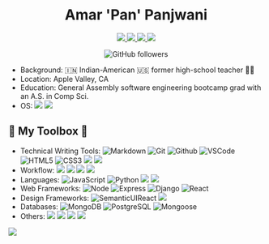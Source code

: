 
<!-- ![](https://img.shields.io/badge/-M-333?style=flat&logo=m) -->
<h1 align="center">Amar 'Pan' Panjwani</h1>
<div align="center">
 <a href="https://amarpan.github.io" target="_blank">
    <img src="https://img.shields.io/badge/-Portfolio:_amarpan.github.io-darkgreen?style=flat&logo=medium"
 </a>
    
 <a href="https://www.linkedin.com/in/amarpan/" target="_blank">
      <img src="https://img.shields.io/badge/-linkedin.com/in/amarpan-blue?style=flat&logo=Linkedin&logoColor=white">
 </a> 
    
 <a href="mailto:amar.panjwani@gmail.com" target="_blank">
    <img src="https://img.shields.io/badge/-amar.panjwani@gmail.com-c14438?style=flat&logo=Gmail&logoColor=white">
 </a>
    
 <a href="https://medium.com/@amarpan">
    <img src="https://img.shields.io/badge/-medium.com/@amarpan-black?style=flat&logo=medium">
 </a>
  
  ![GitHub followers](https://img.shields.io/github/followers/amarpan?style=social)
</div>

- Background: :india: Indian-American :us: former high-school teacher :man_teacher:      
- Location: Apple Valley, CA      
- Education: General Assembly software engineering bootcamp grad with an A.S. in Comp Sci.        
- OS: ![](https://img.shields.io/badge/-Linux_Mint-333?style=flat&logo=linuxmint)
![](https://img.shields.io/badge/-Windows-333?style=flat&logo=windows)
<!-- 👯 I’m looking to collaborate on ... -->
<!-- 🤔 I’m looking for help with ... -->
<!-- [![Anurag's GitHub stats](https://github-readme-stats.vercel.app/api?username=amarpan)](https://github.com/anuraghazra/github-readme-stats) -->

##  🧰 My Toolbox 🧰
- Technical Writing Tools:      		![Markdown](https://img.shields.io/badge/-Markdown-333?style=flat&logo=markdown)
![Git](https://img.shields.io/badge/-Git-333?style=flat&logo=git)
![Github](https://img.shields.io/badge/-Github-333?style=flat&logo=github)
![VSCode](https://img.shields.io/badge/-VS_Code-333?style=flat&logo=visualstudio)
![HTML5](https://img.shields.io/badge/-HTML5-333?style=flat&logo=html5)
![CSS3](https://img.shields.io/badge/-CSS-333?style=flat&logo=css3)
![](https://img.shields.io/badge/-Vim-333?style=flat&logo=vim)
   ![](https://img.shields.io/badge/-GNU_bash-333?style=flat&logo=gnubash)
- Workflow: ![](https://img.shields.io/badge/-Zoom-333?style=flat&logo=zoom)
![](https://img.shields.io/badge/-Slack-333?style=flat&logo=slack)
![](https://img.shields.io/badge/-Discord-333?style=flat&logo=discord)
![](https://img.shields.io/badge/-Trello-333?style=flat&logo=trello)   
- Languages:  		![JavaScript](https://img.shields.io/badge/-JavaScript-333?style=flat&logo=javascript) 
![Python](https://img.shields.io/badge/-Python-333?style=flat&logo=python)
![](https://img.shields.io/badge/-Java-333?style=flat&logo=java)
![](https://img.shields.io/badge/-C++-333?style=flat&logo=cplusplus)
- Web Frameworks:                       		![Node](https://img.shields.io/badge/-Node-333?style=flat&logo=node.js)
![Express](https://img.shields.io/badge/-Express-333?style=flat&logo=express)
![Django](https://img.shields.io/badge/-Django-333?style=flat&logo=django)
![React](https://img.shields.io/badge/-React-333?style=flat&logo=react)
- Design Frameworks: ![SemanticUIReact](https://img.shields.io/badge/-Semantic%20UI%20React-333?style=flat&logo=semanticuireact)
![](https://img.shields.io/badge/-Materialize_CSS-333?style=flat&logo=materialdesign)  
- Databases:                          ![MongoDB](https://img.shields.io/badge/-MongoDB-333?style=flat&logo=mongodb)
![PostgreSQL](https://img.shields.io/badge/-PostgreSQL-333?style=flat&logo=postgresql)
![Mongoose](https://img.shields.io/badge/-Mongoose-333?style=flat&logo=mongoose)
- Others: ![](https://img.shields.io/badge/-Heroku-333?style=flat&logo=heroku)
![](https://img.shields.io/badge/-Replit-333?style=flat&logo=replit)
    ![](https://img.shields.io/badge/-Canva-333?style=flat&logo=canva)
![](https://img.shields.io/badge/-JSON-333?style=flat&logo=json)
<!--![](https://visitor-badge.glitch.me/badge?page_id=sdkdeepa.sdk.deepa) -->
<!-- [![Top Langs](https://github-readme-stats.vercel.app/api/top-langs/?username=amarpan&layout=compact)](https://github.com/amarpan/)       -->  
![](https://visitor-badge.glitch.me/badge?page_id=amarpan.amarpan)
<!-- ![](https://github-readme-streak-stats.herokuapp.com/?user=amarpan) -->
